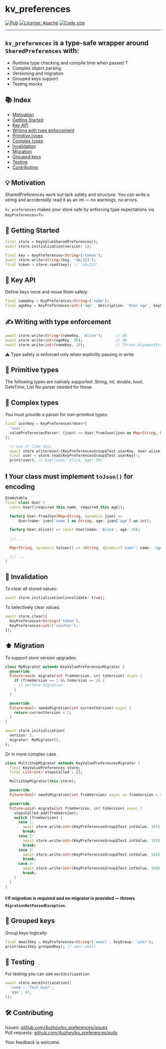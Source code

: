 

# kv_preferences

[![Pub](https://img.shields.io/pub/v/kv_preferences.svg)](https://pub.dev/packages/kv_preferences)
[![License: Apache](https://img.shields.io/github/license/saltstack/salt)](https://github.com/4uzhoy/kv_preferences/blob/main/LICENSE)
[![Code size](https://img.shields.io/github/languages/code-size/4uzhoy/kv_preferences.svg)](https://github.com/4uzhoy/kv_preferences)

---

## `kv_preferences` is a type-safe wrapper around `SharedPreferences` with:


- Runtime type checking and compile time when passed T
- Complex object parsing
- Versioning and migration
- Grouped keys support
- Testing mocks


## 📚 Index

- [Motivation](#motivation)
- [Getting Started](#getting-started)
- [Key API](#key-api)
- [Writing with type enforcement](#writing-with-type-enforcement)
- [Primitive types](#primitive-types)
- [Complex types](#complex-types)
- [Invalidation](#invalidation)
- [Migration](#migration)
- [Grouped keys](#grouped-keys)
- [Testing](#testing)
- [Contributing](#contributing)


## 💡 Motivation

SharedPreferences work but lack safety and structure. You can write a string and accidentally read it as an int — no warnings, no errors.

`kv_preferences` makes your store safe by enforcing type expectations via `KeyPreferences<T>`.


## 🚀 Getting Started

```dart
final store = KeyValueSharedPreferences();
await store.initialization(version: 1);

final key = KeyPreferences<String>('token');
await store.write<String>(key, 'abc123');
final token = store.read(key); // 'abc123'
```


## 🔑 Key API
Define keys once and reuse them safely:
```dart
final nameKey = KeyPreferences<String>('name');
final ageKey = KeyPreferences<int>('age', description: 'User age', keyGroup: 'user');
```

## ✍️ Writing with type enforcement

```dart
await store.write<String>(nameKey, 'Alice');      // OK
await store.write<int>(ageKey, 30);               // OK
await store.write<int>(nameKey, 10);              // Throws ArgumentError
```
⚠️ Type safety is enforced only when explicitly passing <T> in write<T>.


## 🔢 Primitive types
The following types are natively supported:
String, int, double, bool, DateTime, List<String>
No parser needed for these.

## 🧩 Complex types
You must provide a parser for non-primitive types:

``` dart
final userKey = KeyPreferences<User>(
  'user',
  valuePreferencesParser: (json) => User.fromJson(json as Map<String, Object?>),
);

  // use it like this
  await store.write<User>(KeyPreferencesGroup$Test.userKey, User.alice());
  final user = store.read(KeyPreferencesGroup$Test.userKey)!;
  print(user); // User(name: Alice, age: 30)

```

## ❗ Your class must implement `toJson()` for encoding
```dart
@immutable
final class User {
  const User({required this.name, required this.age});

  factory User.fromJson(Map<String, dynamic> json) =>
      User(name: json['name'] as String, age: json['age'] as int);

  factory User.alice() => const User(name: 'Alice', age: 30);
  
  ///...

  Map<String, dynamic> toJson() => <String, dynamic>{'name': name, 'age': age}; // <--- 

  /// ...
}
```

## 🔄 Invalidation
To clear all stored values:
```dart
await store.initialization(invalidate: true);
```

To selectively clear values:
```dart
await store.clear([
  KeyPreferences<String>('token'),
  KeyPreferences<int>('counter'),
]);
```


## ⬆️ Migration
To support store version upgrades:
```dart
class MyMigrator extends KeyValuePreferencesMigrator {
  @override
  Future<void> migrate(int fromVersion, int toVersion) async {
    if (fromVersion == 1 && toVersion == 2) {
      // perform migration
    }
  }

  @override
  Future<bool> needsMigration(int currentVersion) async {
    return currentVersion < 2;
  }
}

await store.initialization(
  version: 2,
  migrator: MyMigrator(),
);
```

Or in more complex case

```dart
class MultiStepMigrator extends KeyValuePreferencesMigrator {
  final KeyValuePreferences store;
  final List<int> stepsCalled = [];

  MultiStepMigrator(this.store);

  @override
  Future<bool> needsMigration(int fromVersion) async => fromVersion < 5;

  @override
  Future<void> migrate(int fromVersion, int toVersion) async {
    stepsCalled.add(fromVersion);
    switch (fromVersion) {
      case 1:
        await store.write<int>(KeyPreferencesGroup$Test.intValue, 101);
        break;
      case 2:
        await store.write<int>(KeyPreferencesGroup$Test.intValue, 102);
        break;
      case 3:
        await store.write<int>(KeyPreferencesGroup$Test.intValue, 103);
        break;
      case 4:
        await store.write<int>(KeyPreferencesGroup$Test.intValue, 104);
        break;
    }
  }
}
```

#### ❗ If migration is required and no migrator is provided — throws `MigrationNotPassedException`. 


## 🧭 Grouped keys
Group keys logically:

```dart
final emailKey = KeyPreferences<String>('email', keyGroup: 'user');
print(emailKey.groupedKey); // user.email

```

## 🧪 Testing
For testing you can use `mockInitiazation`
```dart
await store.mockInitiazation({
  'name': 'Test User',
  'age': 42,
});
```

## 🛠️ Contributing

Issues: [github.com/4uzhoy/kv_preferences/issues](https://github.com/4uzhoy/kv_preferences/issues)  
Pull requests: [github.com/4uzhoy/kv_preferences/pulls](https://github.com/4uzhoy/kv_preferences/pulls)


Your feedback is welcome.
